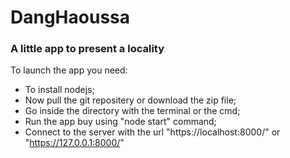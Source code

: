 # DangHaoussa

### A little app to present a locality

To launch the app you need:
  - To install nodejs;
  - Now pull the git repositery or download the zip file;
  - Go inside the directory with the terminal or the cmd;
  - Run the app buy using "node start" command;
  - Connect to the server with the url "https://localhost:8000/" or "https://127.0.0.1:8000/"
